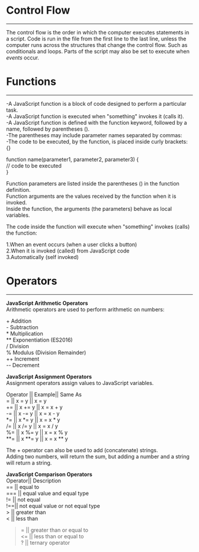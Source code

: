 # Control Flow  

---

The control flow is the order in which the computer executes statements in a script. Code is run in the file from the first line to the last line, unless the computer runs across the structures that change the control flow. Such as conditionals and loops. Parts of the script may also be set to execute when *events* occur.  

# Functions  

---

-A JavaScript function is a block of code designed to perform a particular task.  
-A JavaScript function is executed when "something" invokes it (calls it).  
-A JavaScript function is defined with the function keyword, followed by a name, followed by parentheses ().  
-The parentheses may include parameter names separated by commas:  
-The code to be executed, by the function, is placed inside curly brackets: {}   

function name(parameter1, parameter2, parameter3) {  
  // code to be executed  
} 

Function parameters are listed inside the parentheses () in the function definition.  
Function arguments are the values received by the function when it is invoked.  
Inside the function, the arguments (the parameters) behave as local variables.  

The code inside the function will execute when "something" invokes (calls) the function:  

1.When an event occurs (when a user clicks a button)  
2.When it is invoked (called) from JavaScript code  
3.Automatically (self invoked)  

# Operators  

---

**JavaScript Arithmetic Operators**  
Arithmetic operators are used to perform arithmetic on numbers:  

\+	Addition  
\-	Subtraction  
\*	Multiplication  
**	Exponentiation (ES2016)  
/	Division  
%	Modulus (Division Remainder)  
++	Increment  
--	Decrement  

**JavaScript Assignment Operators**  
Assignment operators assign values to JavaScript variables.  

Operator || 	  Example|| 	    Same As   
=	||             x = y ||       x = y  
+= ||           x += y	||       x = x + y  
-=	||          x -= y	||       x = x - y  
*=	||          x *= y	||       x = x * y  
/=  ||        	x /= y	||       x = x / y  
%=  ||        	x %= y	||       x = x % y  
**=	 ||         x **= y	||       x = x ** y  

The + operator can also be used to add (concatenate) strings.  
Adding two numbers, will return the sum, but adding a number and a string will return a string.  

**JavaScript Comparison Operators**  
Operator||	Description  
==	|| equal to  
===	|| equal value and equal type  
!=	|| not equal  
!==||	not equal value or not equal type  
\>	|| greater than  
<	|| less than  
>=	|| greater than or equal to  
<=	|| less than or equal to  
?	|| ternary operator  

 

  


